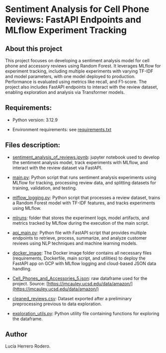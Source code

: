 # Sentiment Analysis for Cell Phone Reviews: FastAPI Endpoints and MLflow Experiment Tracking

## About this project

This project focuses on developing a sentiment analysis model for cell phone and accessory reviews using Random Forest. It leverages MLflow for experiment tracking, including multiple experiments with varying TF-IDF and model parameters, with one model deployed to production. Performance is evaluated using metrics like recall, and F1-score. The project also includes FastAPI endpoints to interact with the review dataset, enabling exploration and analysis via Transformer models.

## Requirements:

* Python version: 3.12.9

* Environment requirements: see [requirements.txt](https://github.com/luherod/sentiment_analysis_pipeline_-_mlflow_fastapi_gcp/blob/main/requirements.txt)

## Files description:

* [sentiment_analysis_of_reviews.ipynb](https://github.com/luherod/sentiment_analysis_pipeline_-_mlflow_fastapi_gcp/blob/main/sentiment_analysis_of_reviews.ipynb): jupyter notebook used to develop the sentiment analysis model, track experiments with MLflow, and interact with the review dataset via FastAPI.

* [main.py](https://github.com/luherod/sentiment_analysis_pipeline_-_mlflow_fastapi_gcp/blob/main/main.py): Python script that runs sentiment analysis experiments using MLflow for tracking, processing review data, and splitting datasets for training, validation, and testing.

* [mlflow_logging.py](https://github.com/luherod/sentiment_analysis_pipeline_-_mlflow_fastapi_gcp/blob/main/mlflow_logging.py): Python script that processes a review dataset, trains a Random Forest model with TF-IDF features, and tracks experiments using MLflow.

* [mlruns](https://github.com/luherod/sentiment_analysis_pipeline_-_mlflow_fastapi_gcp/tree/main/mlruns): folder that stores the experiment logs, model artifacts, and metrics tracked by MLflow during the execution of the main script.

* [api_main.py](https://github.com/luherod/sentiment_analysis_pipeline_-_mlflow_fastapi_gcp/blob/main/api_main.py): Python file with FastAPI script that provides multiple endpoints to retrieve, process, summarize, and analyze customer reviews using NLP techniques and machine learning models.

* [docker_image](https://github.com/luherod/sentiment_analysis_pipeline_-_mlflow_fastapi_gcp/tree/main/docker_image): The Docker image folder contains all necessary files (requirements, Dockerfile, main script, and utilities) to deploy the FastAPI app on GCP with MLflow logging and cloud-based JSON data handling.

* [Cell_Phones_and_Accessories_5.json](https://github.com/luherod/sentiment_analysis_pipeline_-_mlflow_fastapi_gcp/blob/main/Cell_Phones_and_Accessories_5.json): raw dataframe used for the project. Source: [https://jmcauley.ucsd.edu/data/amazon/](https://jmcauley.ucsd.edu/data/amazon/)

* [cleaned_reviews.csv](https://github.com/luherod/sentiment_analysis_pipeline_-_mlflow_fastapi_gcp/blob/main/cleaned_reviews.csv): Dataset exported after a preliminary preprocessing previous to data exploration.

* [exploration_utils.py](https://github.com/luherod/sentiment_analysis_pipeline_-_mlflow_fastapi_gcp/blob/main/exploration_utils.py): Python utility file containing functions for exploring the dataframe.


## Author

Lucía Herrero Rodero.
